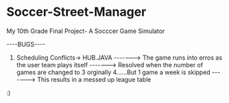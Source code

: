 # Soccer-Street-Manager
My 10th Grade Final Project- A Socccer Game Simulator

----BUGS----
1) Scheduling Conflicts-> HUB.JAVA 
-------> The game runs into erros as the user team plays itself 
-------> Resolved when the number of games are changed to 3 orginally 4......But 1 game a week is skipped
-------> This results in a messed up league table

:)
